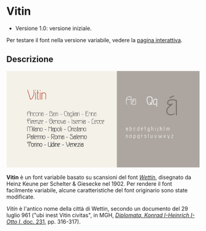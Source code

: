 # Vitin
- Versione 1.0: versione iniziale.

Per testare il font nella versione variabile, vedere la [pagina interattiva](https://m-casanova.github.io/Vitin/).

## Descrizione
![image](vitin.jpg)

**Vitin** è un font variabile basato su scansioni del font [*Wettin*](https://fontsinuse.com/typefaces/120575/wettin-and-ovid), disegnato da Heinz Keune per Schelter & Giesecke nel 1902.
Per rendere il font facilmente variabile, alcune caratteristiche del font originario sono state modificate.

*Vitin* è l'antico nome della città di Wettin, secondo un  documento del 29 luglio 961 ("ubi inest Vitin civitas", in MGH, [_Diplomata, Konrad I-Heinrich I-Otto I_, doc. 231](https://www.dmgh.de/mgh_dd_ko_i__dd_h_i__dd_o_i/index.htm#page/316/mode/1up), pp. 316-317).

